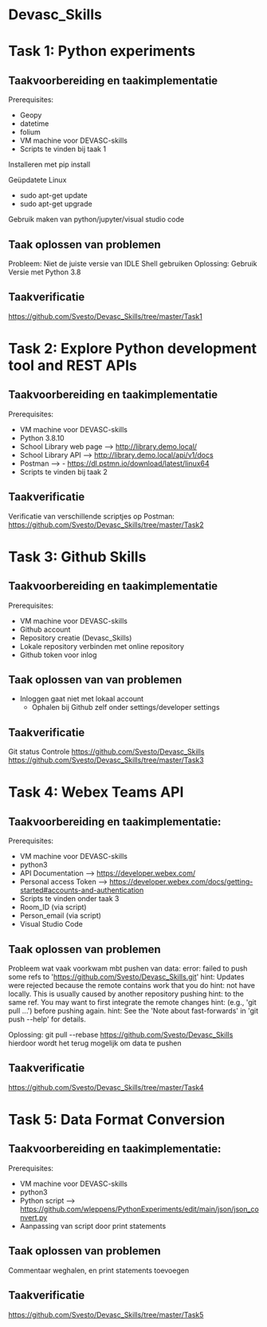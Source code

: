 # Devasc_Skills

# Task 1: Python experiments
## Taakvoorbereiding en taakimplementatie
Prerequisites:
* Geopy
* datetime
* folium
* VM machine voor DEVASC-skills
* Scripts te vinden bij taak 1

Installeren met pip install 

Geüpdatete Linux
* sudo apt-get update
* sudo apt-get upgrade

Gebruik maken van python/jupyter/visual studio code


## Taak oplossen van problemen
Probleem: Niet de juiste versie van IDLE Shell gebruiken
Oplossing: Gebruik Versie met Python 3.8


## Taakverificatie
https://github.com/Svesto/Devasc_Skills/tree/master/Task1

# Task 2: Explore Python development tool and REST APIs
## Taakvoorbereiding en taakimplementatie
Prerequisites:
* VM machine voor DEVASC-skills
* Python 3.8.10
* School Library web page --> http://library.demo.local/
* School Library API --> http://library.demo.local/api/v1/docs
* Postman --> -	https://dl.pstmn.io/download/latest/linux64
* Scripts te vinden bij taak 2

## Taakverificatie
Verificatie van verschillende scriptjes op Postman: 
https://github.com/Svesto/Devasc_Skills/tree/master/Task2

# Task 3: Github Skills
## Taakvoorbereiding en taakimplementatie
Prerequisites:
* VM machine voor DEVASC-skills
* Github account
* Repository creatie (Devasc_Skills)
* Lokale repository verbinden met online repository
* Github token voor inlog
## Taak oplossen van van problemen
* Inloggen gaat niet met lokaal account
  * Ophalen bij Github zelf onder settings/developer settings
## Taakverificatie
Git status
Controle https://github.com/Svesto/Devasc_Skills
https://github.com/Svesto/Devasc_Skills/tree/master/Task3

# Task 4: Webex Teams API

## Taakvoorbereiding en taakimplementatie: 
Prerequisites:
* VM machine voor DEVASC-skills
* python3
* API Documentation --> https://developer.webex.com/
* Personal access Token --> https://developer.webex.com/docs/getting-started#accounts-and-authentication
* Scripts te vinden onder taak 3
* Room_ID (via script)
* Person_email (via script)
* Visual Studio Code

## Taak oplossen van problemen 
Probleem wat vaak voorkwam mbt pushen van data: 
error: failed to push some refs to 'https://github.com/Svesto/Devasc_Skills.git'
hint: Updates were rejected because the remote contains work that you do
hint: not have locally. This is usually caused by another repository pushing
hint: to the same ref. You may want to first integrate the remote changes
hint: (e.g., 'git pull ...') before pushing again.
hint: See the 'Note about fast-forwards' in 'git push --help' for details.

Oplossing: 
git pull --rebase https://github.com/Svesto/Devasc_Skills
hierdoor wordt het terug mogelijk om data te pushen


## Taakverificatie
https://github.com/Svesto/Devasc_Skills/tree/master/Task4

# Task 5: Data Format Conversion
## Taakvoorbereiding en taakimplementatie:
Prerequisites:
* VM machine voor DEVASC-skills
* python3
* Python script --> https://github.com/wleppens/PythonExperiments/edit/main/json/json_convert.py
* Aanpassing van script door print statements

## Taak oplossen van problemen
Commentaar weghalen, en print statements toevoegen
## Taakverificatie
https://github.com/Svesto/Devasc_Skills/tree/master/Task5
